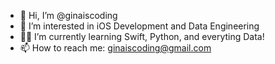 - 👋 Hi, I’m @ginaiscoding
- 👀 I’m interested in iOS Development and Data Engineering 
- 👩‍💻 I’m currently learning Swift, Python, and everyting Data! 
- 📫 How to reach me: ginaiscoding@gmail.com

<!---
ginaiscoding/ginaiscoding is a ✨ special ✨ repository because its `README.md` (this file) appears on your GitHub profile.
You can click the Preview link to take a look at your changes.
--->
